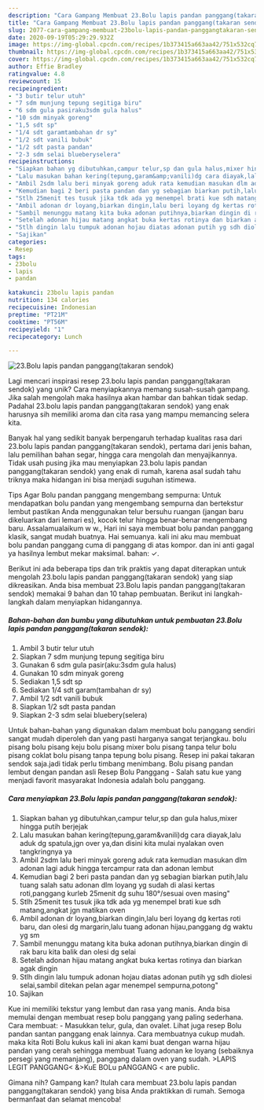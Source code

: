 ```yaml
---
description: "Cara Gampang Membuat 23.Bolu lapis pandan panggang(takaran sendok) Anti Gagal"
title: "Cara Gampang Membuat 23.Bolu lapis pandan panggang(takaran sendok) Anti Gagal"
slug: 2077-cara-gampang-membuat-23bolu-lapis-pandan-panggangtakaran-sendok-anti-gagal
date: 2020-09-19T05:29:29.932Z
image: https://img-global.cpcdn.com/recipes/1b373415a663aa42/751x532cq70/23bolu-lapis-pandan-panggangtakaran-sendok-foto-resep-utama.jpg
thumbnail: https://img-global.cpcdn.com/recipes/1b373415a663aa42/751x532cq70/23bolu-lapis-pandan-panggangtakaran-sendok-foto-resep-utama.jpg
cover: https://img-global.cpcdn.com/recipes/1b373415a663aa42/751x532cq70/23bolu-lapis-pandan-panggangtakaran-sendok-foto-resep-utama.jpg
author: Effie Bradley
ratingvalue: 4.8
reviewcount: 15
recipeingredient:
- "3 butir telur utuh"
- "7 sdm munjung tepung segitiga biru"
- "6 sdm gula pasiraku3sdm gula halus"
- "10 sdm minyak goreng"
- "1,5 sdt sp"
- "1/4 sdt garamtambahan dr sy"
- "1/2 sdt vanili bubuk"
- "1/2 sdt pasta pandan"
- "2-3 sdm selai blueberyselera"
recipeinstructions:
- "Siapkan bahan yg dibutuhkan,campur telur,sp dan gula halus,mixer hingga putih berjejak"
- "Lalu masukan bahan kering(tepung,garam&amp;vanili)dg cara diayak,lalu aduk dg spatula,jgn over ya,dan disini kita mulai nyalakan oven tangkringnya ya"
- "Ambil 2sdm lalu beri minyak goreng aduk rata kemudian masukan dlm adonan lagi aduk hingga tercampur rata dan adonan lembut"
- "Kemudian bagi 2 beri pasta pandan dan yg sebagian biarkan putih,lalu tuang salah satu adonan dlm loyang yg sudah di alasi kertas roti,panggang kurleb 25menit dg suhu 180°/sesuai oven masing&#34;"
- "Stlh 25menit tes tusuk jika tdk ada yg menempel brati kue sdh matang,angkat jgn matikan oven"
- "Ambil adonan dr loyang,biarkan dingin,lalu beri loyang dg kertas roti baru, dan olesi dg margarin,lalu tuang adonan hijau,panggang dg waktu yg sm"
- "Sambil menunggu matang kita buka adonan putihnya,biarkan dingin di rak baru kita balik dan olesi dg selai"
- "Setelah adonan hijau matang angkat buka kertas rotinya dan biarkan agak dingin"
- "Stlh dingin lalu tumpuk adonan hojau diatas adonan putih yg sdh diolesi selai,sambil ditekan pelan agar menempel sempurna,potong&#34;"
- "Sajikan"
categories:
- Resep
tags:
- 23bolu
- lapis
- pandan

katakunci: 23bolu lapis pandan 
nutrition: 134 calories
recipecuisine: Indonesian
preptime: "PT21M"
cooktime: "PT56M"
recipeyield: "1"
recipecategory: Lunch

---
```



![23.Bolu lapis pandan panggang(takaran sendok)](https://img-global.cpcdn.com/recipes/1b373415a663aa42/751x532cq70/23bolu-lapis-pandan-panggangtakaran-sendok-foto-resep-utama.jpg)

Lagi mencari inspirasi resep 23.bolu lapis pandan panggang(takaran sendok) yang unik? Cara menyiapkannya memang susah-susah gampang. Jika salah mengolah maka hasilnya akan hambar dan bahkan tidak sedap. Padahal 23.bolu lapis pandan panggang(takaran sendok) yang enak harusnya sih memiliki aroma dan cita rasa yang mampu memancing selera kita.

Banyak hal yang sedikit banyak berpengaruh terhadap kualitas rasa dari 23.bolu lapis pandan panggang(takaran sendok), pertama dari jenis bahan, lalu pemilihan bahan segar, hingga cara mengolah dan menyajikannya. Tidak usah pusing jika mau menyiapkan 23.bolu lapis pandan panggang(takaran sendok) yang enak di rumah, karena asal sudah tahu triknya maka hidangan ini bisa menjadi suguhan istimewa.

Tips Agar Bolu pandan panggang mengembang sempurna: Untuk mendapatkan bolu pandan yang mengembang sempurna dan bertekstur lembut pastikan Anda menggunakan telur bersuhu ruangan (jangan baru dikeluarkan dari lemari es), kocok telur hingga benar-benar mengembang baru. Assalamualaikum w w., Hari ini saya membuat bolu pandan panggang klasik, sangat mudah buatnya. Hai semuanya. kali ini aku mau membuat bolu pandan panggang cuma di panggang di atas kompor. dan ini anti gagal ya hasilnya lembut mekar maksimal. bahan: ✓.


Berikut ini ada beberapa tips dan trik praktis yang dapat diterapkan untuk mengolah 23.bolu lapis pandan panggang(takaran sendok) yang siap dikreasikan. Anda bisa membuat 23.Bolu lapis pandan panggang(takaran sendok) memakai 9 bahan dan 10 tahap pembuatan. Berikut ini langkah-langkah dalam menyiapkan hidangannya.

<!--inarticleads1-->

##### Bahan-bahan dan bumbu yang dibutuhkan untuk pembuatan 23.Bolu lapis pandan panggang(takaran sendok):

1. Ambil 3 butir telur utuh
1. Siapkan 7 sdm munjung tepung segitiga biru
1. Gunakan 6 sdm gula pasir(aku:3sdm gula halus)
1. Gunakan 10 sdm minyak goreng
1. Sediakan 1,5 sdt sp
1. Sediakan 1/4 sdt garam(tambahan dr sy)
1. Ambil 1/2 sdt vanili bubuk
1. Siapkan 1/2 sdt pasta pandan
1. Siapkan 2-3 sdm selai bluebery(selera)


Untuk bahan-bahan yang digunakan dalam membuat bolu panggang sendiri sangat mudah diperoleh dan yang pasti harganya sangat terjangkau. bolu pisang bolu pisang keju bolu pisang mixer bolu pisang tanpa telur bolu pisang coklat bolu pisang tanpa tepung bolu pisang. Resep ini pakai takaran sendok saja.jadi tidak perlu timbang menimbang. Bolu pisang pandan lembut dengan pandan asli Resep Bolu Panggang - Salah satu kue yang menjadi favorit masyarakat Indonesia adalah bolu panggang. 

<!--inarticleads2-->

##### Cara menyiapkan 23.Bolu lapis pandan panggang(takaran sendok):

1. Siapkan bahan yg dibutuhkan,campur telur,sp dan gula halus,mixer hingga putih berjejak
1. Lalu masukan bahan kering(tepung,garam&amp;vanili)dg cara diayak,lalu aduk dg spatula,jgn over ya,dan disini kita mulai nyalakan oven tangkringnya ya
1. Ambil 2sdm lalu beri minyak goreng aduk rata kemudian masukan dlm adonan lagi aduk hingga tercampur rata dan adonan lembut
1. Kemudian bagi 2 beri pasta pandan dan yg sebagian biarkan putih,lalu tuang salah satu adonan dlm loyang yg sudah di alasi kertas roti,panggang kurleb 25menit dg suhu 180°/sesuai oven masing&#34;
1. Stlh 25menit tes tusuk jika tdk ada yg menempel brati kue sdh matang,angkat jgn matikan oven
1. Ambil adonan dr loyang,biarkan dingin,lalu beri loyang dg kertas roti baru, dan olesi dg margarin,lalu tuang adonan hijau,panggang dg waktu yg sm
1. Sambil menunggu matang kita buka adonan putihnya,biarkan dingin di rak baru kita balik dan olesi dg selai
1. Setelah adonan hijau matang angkat buka kertas rotinya dan biarkan agak dingin
1. Stlh dingin lalu tumpuk adonan hojau diatas adonan putih yg sdh diolesi selai,sambil ditekan pelan agar menempel sempurna,potong&#34;
1. Sajikan


Kue ini memiliki tekstur yang lembut dan rasa yang manis. Anda bisa memulai dengan membuat resep bolu panggang yang paling sederhana. Cara membuat: - Masukkan telur, gula, dan ovalet. Lihat juga resep Bolu pandan santan panggang enak lainnya. Cara membuatnya cukup mudah. maka kita Roti Bolu kukus kali ini akan kami buat dengan warna hijau pandan yang cerah sehingga membuat Tuang adonan ke loyang (sebaiknya persegi yang memanjang), panggang dalam oven yang sudah. &gt;LAPIS LEGIT PANGGANG&lt; &amp;&gt;KuE BOLu pANGGANG &lt; are public. 

Gimana nih? Gampang kan? Itulah cara membuat 23.bolu lapis pandan panggang(takaran sendok) yang bisa Anda praktikkan di rumah. Semoga bermanfaat dan selamat mencoba!
